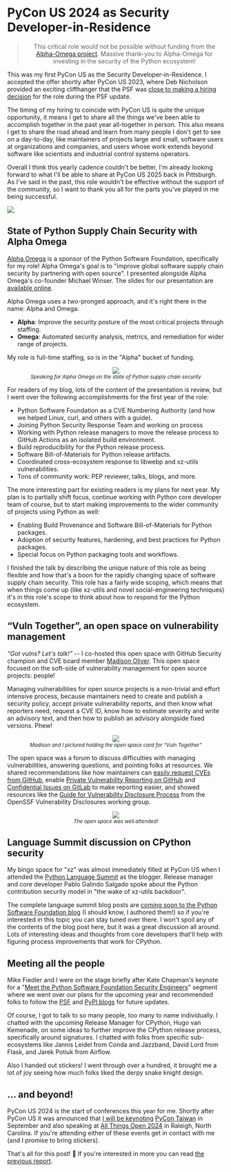 # PyCon US 2024 as Security Developer-in-Residence

<blockquote>
  <center>This critical role would not be possible without funding from the <a href="https://alpha-omega.dev">Alpha-Omega project</a>. Massive thank-you to Alpha-Omega for investing in the security of the Python ecosystem!</center>
</blockquote>

This was my first PyCon US as the Security Developer-in-Residence. I accepted the offer shortly after PyCon US 2023, where Deb Nicholson
provided an exciting cliffhanger that the PSF was [close to making a hiring decision](https://youtu.be/NZhHFDbul8g?si=NnoacwZ0orYnVGNc&t=792) for the role
during the PSF update.

The timing of my hiring to coincide with PyCon US is quite the unique opportunity, it means I get to share all the
things we've been able to accomplish together in the past year all-together in person. This also
means I get to share the road ahead and learn from many people I don't get to see
on a day-to-day, like maintainers of projects large and small, software users at organizations and companies,
and users whose work extends beyond software like scientists and industrial control systems operators.

<div class="row">
<div class="col-9">
<p>Overall I think this yearly cadence couldn't be better, I'm already looking forward
to what I'll be able to share at PyCon US 2025 back in Pittsburgh. As I've said in the past, this role wouldn't be effective
without the support of the community, so I want to thank you all for the parts you've played in me being successful.</p>
</div>
<div class="col-3">
<img src="https://storage.googleapis.com/sethmlarson-dev-static-assets/knightsnake.png" style="max-width: 100%;">
</div>
</div>

## State of Python Supply Chain Security with Alpha Omega

<p><a href="https://alpha-omega.dev/">Alpha Omega</a> is a sponsor of the Python Software Foundation, specifically for my role!
Alpha Omega's goal is to "improve global software supply chain security by partnering with open source". I presented
alongside Alpha Omega's co-founder Michael Winser. The slides for our presentation are <a href="https://storage.googleapis.com/sethmlarson-dev-static-assets/PyConUS2024-State-of-Python-Supply-Chain-Security.pdf">available online</a>.</p>


<div class="row">
<div class="col-6">
<p>Alpha Omega uses a two-pronged approach, and it's right there in the name: Alpha and Omega:</p>

<ul>
<li><strong>Alpha</strong>: Improve the security posture of the most critical projects through staffing.</li>
<li><strong>Omega</strong>: Automated security analysis, metrics, and remediation for wider range of projects.</li>
</ul>

<p>
My role is full-time staffing, so is in the "Alpha" bucket of funding.
</p>

</div>
<div class="col-6">
<center>
<p><img style="max-width: 100%;" src="https://storage.googleapis.com/sethmlarson-dev-static-assets/pyconus2024-alpha-omega.jpg"/>
<br><small><i>Speaking for Alpha Omega on the state of Python supply chain security</i></small></p>
</center>
</div>
</div>

For readers of my blog, lots of the content of the presentation is review, but I went over the following accomplishments for the first year of the role:

* Python Software Foundation as a CVE Numbering Authority (and how we helped Linux, curl, and others with a guide).
* Joining Python Security Response Team and working on process
* Working with Python release managers to move the release process to GitHub Actions as an isolated build environment.
* Build reproducibility for the Python release process.
* Software Bill-of-Materials for Python release artifacts.
* Coordinated cross-ecosystem response to libwebp and xz-utils vulnerabilities.
* Tons of community work: PEP reviewer, talks, blogs, and more.

The more interesting part for existing readers is my plans for next year. My plan is to partially shift focus, continue working
with Python core developer team of course, but to start making improvements to the wider community of projects
using Python as well:

* Enabling Build Provenance and Software Bill-of-Materials for Python packages.
* Adoption of security features, hardening, and best practices for Python packages.
* Special focus on Python packaging tools and workflows.

I finished the talk by describing the unique nature of this role as being flexible
and how that's a boon for the rapidly changing space of software supply chain security.
This role has a fairly wide scoping, which means that when things come up (like xz-utils
and novel social-engineering techniques) it's in this role's scope to think about how to
respond for the Python ecosystem.

## “Vuln Together”, an open space on vulnerability management

<div class="row">
<div class="col-6">
<p><em>“Got vulns? Let's talk!”</em> -- I co-hosted this open space with GitHub Security champion and CVE board member <a href="https://github.com/taladrane">Madison Oliver</a>.
This open space focused on the soft-side of vulnerability management for open source projects: people!</p>

<p>Managing vulnerabilities for open source projects is a non-trivial and effort intensive process, because maintainers need to create and publish a security policy,
accept private vulnerability reports, and then know what reporters need, request a CVE ID, know how to estimate severity
and write an advisory text, and then how to publish an advisory alongside fixed versions. Phew!</p>

</div>
<div class="col-6">
<p>
<center>
<img style="max-width: 100%;" src="https://storage.googleapis.com/sethmlarson-dev-static-assets/pyconus2024-vuln-together.jpg"/>
<br><small><i>Madison and I pictured holding the open space card for “Vuln Together”</i></small>
</p>
</center>
</div>
</div>

<div class="row">
<div class="col-6">
<p>The open space was a forum to discuss difficulties with managing vulnerabilities, answering questions, and pointing folks at resources. We shared recommendations like how maintainers can <a href="https://docs.github.com/en/code-security/security-advisories/working-with-repository-security-advisories/publishing-a-repository-security-advisory">easily request CVEs from GitHub</a>,
enable <a href="https://docs.github.com/en/code-security/security-advisories/guidance-on-reporting-and-writing-information-about-vulnerabilities/privately-reporting-a-security-vulnerability">Private Vulnerability Reporting on GitHub</a> and <a href="https://docs.gitlab.com/ee/user/project/issues/confidential_issues.html">Confidential Issues on GitLab</a>
to make reporting easier, and showed resources like the <a href="https://github.com/ossf/oss-vulnerability-guide/blob/main/maintainer-guide.md">Guide for Vulnerability Disclosure Process</a>
from the OpenSSF Vulnerability Disclosures working group.</p>
</div>
<div class="col-6">
<p>
<center>
<img style="max-width: 100%;" src="https://storage.googleapis.com/sethmlarson-dev-static-assets/pyconus2024-vuln-together-crowd.jpg"/>
<br><small><i>The open space was well attended!</i></small>
</center>
</p>
</div>
</div>

## Language Summit discussion on CPython security

My bingo space for "xz" was almost immediately filled at PyCon US when I attended the [Python Language Summit](https://us.pycon.org/2024/events/language-summit/) as the blogger.
Release manager and core developer Pablo Galindo Salgado spoke about the Python contribution security model in "the wake of xz-utils backdoor".

The complete language summit blog posts are [coming soon to the Python Software Foundation blog](https://pyfound.blogspot.com/) (I should know, I authored them!)
so if you're interested in this topic you can stay tuned over there. I won't spoil any of the contents of the blog post here, but it was a great discussion all around.
Lots of interesting ideas and thoughts from core developers that'll help with figuring process improvements that work for CPython.

## Meeting all the people

Mike Fiedler and I were on the stage briefly after Kate Chapman's keynote for a "[Meet the Python Software Foundation Security Engineers](https://storage.googleapis.com/sethmlarson-dev-static-assets/PSF-Meet-our-Security-Engineers.pdf)"
segment where we went over our plans for the upcoming year and recommended folks to follow the [PSF](https://pyfound.blogspot.com/) and [PyPI blogs](https://blog.pypi.org/) for future updates.

Of course, I got to talk to so many people, too many to name individually. I chatted with the upcoming Release Manager for CPython, Hugo van Kemenade, on some ideas to further improve the CPython
release process, specifically around signatures. I chatted with folks from specific sub-ecosystems like Jannis Leidel from Conda and Jazzband, David Lord from Flask, and Jarek Potiuk from Airflow.

Also I handed out stickers! I went through over a hundred, it brought me a lot of joy seeing how much folks liked the derpy snake knight design.

## ... and beyond!

PyCon US 2024 is the start of conferences this year for me.
Shortly after PyCon US it was announced that [I will be keynoting](https://x.com/PyConTW/status/1793884640379335026) [PyCon Taiwan](https://tw.pycon.org/2024/en-us) in September and also speaking at [All Things Open 2024](https://2024.allthingsopen.org/) in Raleigh, North Carolina.
If you're attending either of these events get in contact with me (and I promise to bring stickers).

That's all for this post! 👋 If you're interested in more you can read [the previous report](https://sethmlarson.dev/security-developer-in-residence-weekly-report-35).
